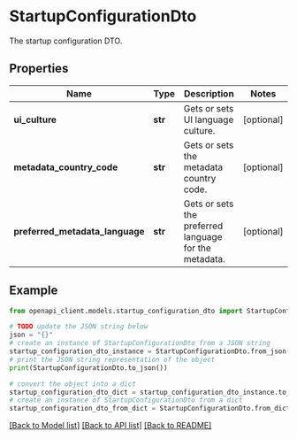 # StartupConfigurationDto

The startup configuration DTO.

## Properties

Name | Type | Description | Notes
------------ | ------------- | ------------- | -------------
**ui_culture** | **str** | Gets or sets UI language culture. | [optional] 
**metadata_country_code** | **str** | Gets or sets the metadata country code. | [optional] 
**preferred_metadata_language** | **str** | Gets or sets the preferred language for the metadata. | [optional] 

## Example

```python
from openapi_client.models.startup_configuration_dto import StartupConfigurationDto

# TODO update the JSON string below
json = "{}"
# create an instance of StartupConfigurationDto from a JSON string
startup_configuration_dto_instance = StartupConfigurationDto.from_json(json)
# print the JSON string representation of the object
print(StartupConfigurationDto.to_json())

# convert the object into a dict
startup_configuration_dto_dict = startup_configuration_dto_instance.to_dict()
# create an instance of StartupConfigurationDto from a dict
startup_configuration_dto_from_dict = StartupConfigurationDto.from_dict(startup_configuration_dto_dict)
```
[[Back to Model list]](../README.md#documentation-for-models) [[Back to API list]](../README.md#documentation-for-api-endpoints) [[Back to README]](../README.md)


